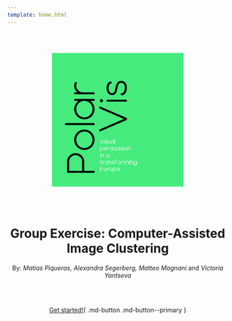 ```yaml
---
template: home.html
---
```


<center>

<br/><br/>

<img src="assets/polarvis_logo.png" alt="drawing" width="300"/>

<br/><br/>

# Group Exercise: Computer-Assisted Image Clustering

By: *Matias Piqueras, Alexandra Segerberg, Matteo Magnani* and *Victoria Yantseva*

<br/><br/>
<!-- |Topic|Time|Content| -->
<!-- |-----|-----|-------| -->
<!-- |Intro to UPPMAX|13.15-14:00|Uppmax, NAISS, login, navigation, modules, SLURM| -->
<!-- |Python|14.15-15:00|Packages, Virutal environments, GPU code| -->
<!-- |Dev tools|15:15-16:00|Jupyter notebooks, VSCode| -->
<!-- |UPPMAX Tour|16:00-16:15|Visit of the serverhall with Jerker -->

[Get started!](instructions/instructions/){ .md-button .md-button--primary }

<br/><br/>

</center>
